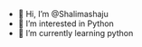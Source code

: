 - 👋 Hi, I’m @Shalimashaju
- 👀 I’m interested in Python 
- 🌱 I’m currently learning python


<!---
Shalimashaju/Shalimashaju is a ✨ special ✨ repository because its `README.md` (this file) appears on your GitHub profile.
You can click the Preview link to take a look at your changes.
--->
